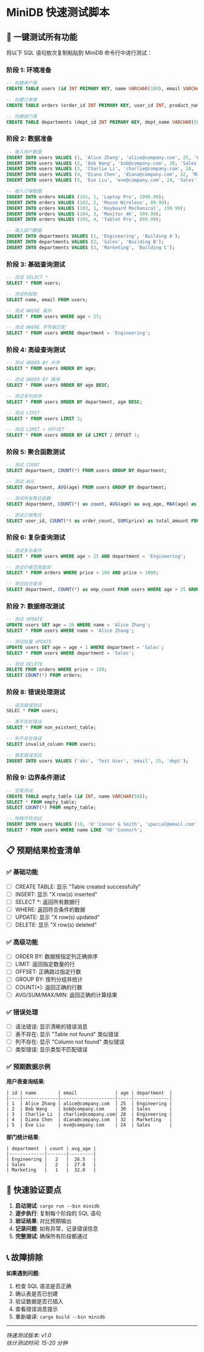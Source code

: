 # MiniDB 快速测试脚本

## 🚀 一键测试所有功能

将以下 SQL 语句依次复制粘贴到 MiniDB 命令行中进行测试：

### 阶段 1: 环境准备
```sql
-- 创建用户表
CREATE TABLE users (id INT PRIMARY KEY, name VARCHAR(100), email VARCHAR(255), age INT, department VARCHAR(50));

-- 创建订单表
CREATE TABLE orders (order_id INT PRIMARY KEY, user_id INT, product_name VARCHAR(100), price DOUBLE);

-- 创建部门表
CREATE TABLE departments (dept_id INT PRIMARY KEY, dept_name VARCHAR(50), location VARCHAR(100));
```

### 阶段 2: 数据准备
```sql
-- 插入用户数据
INSERT INTO users VALUES (1, 'Alice Zhang', 'alice@company.com', 25, 'Engineering');
INSERT INTO users VALUES (2, 'Bob Wang', 'bob@company.com', 30, 'Sales');
INSERT INTO users VALUES (3, 'Charlie Li', 'charlie@company.com', 28, 'Engineering');
INSERT INTO users VALUES (4, 'Diana Chen', 'diana@company.com', 32, 'Marketing');
INSERT INTO users VALUES (5, 'Eve Liu', 'eve@company.com', 24, 'Sales');

-- 插入订单数据
INSERT INTO orders VALUES (101, 1, 'Laptop Pro', 2999.99);
INSERT INTO orders VALUES (102, 2, 'Mouse Wireless', 89.99);
INSERT INTO orders VALUES (103, 1, 'Keyboard Mechanical', 199.99);
INSERT INTO orders VALUES (104, 3, 'Monitor 4K', 599.99);
INSERT INTO orders VALUES (105, 4, 'Tablet Pro', 899.99);

-- 插入部门数据
INSERT INTO departments VALUES (1, 'Engineering', 'Building A');
INSERT INTO departments VALUES (2, 'Sales', 'Building B');
INSERT INTO departments VALUES (3, 'Marketing', 'Building C');
```

### 阶段 3: 基础查询测试
```sql
-- 测试 SELECT *
SELECT * FROM users;

-- 测试列投影
SELECT name, email FROM users;

-- 测试 WHERE 条件
SELECT * FROM users WHERE age > 27;

-- 测试 WHERE 字符串匹配
SELECT * FROM users WHERE department = 'Engineering';
```

### 阶段 4: 高级查询测试
```sql
-- 测试 ORDER BY 升序
SELECT * FROM users ORDER BY age;

-- 测试 ORDER BY 降序
SELECT * FROM users ORDER BY age DESC;

-- 测试多列排序
SELECT * FROM users ORDER BY department, age DESC;

-- 测试 LIMIT
SELECT * FROM users LIMIT 3;

-- 测试 LIMIT + OFFSET
SELECT * FROM users ORDER BY id LIMIT 2 OFFSET 1;
```

### 阶段 5: 聚合函数测试
```sql
-- 测试 COUNT
SELECT department, COUNT(*) FROM users GROUP BY department;

-- 测试 AVG
SELECT department, AVG(age) FROM users GROUP BY department;

-- 测试所有聚合函数
SELECT department, COUNT(*) as count, AVG(age) as avg_age, MAX(age) as max_age, MIN(age) as min_age FROM users GROUP BY department;

-- 测试订单聚合
SELECT user_id, COUNT(*) as order_count, SUM(price) as total_amount FROM orders GROUP BY user_id;
```

### 阶段 6: 复杂查询测试
```sql
-- 测试复杂条件
SELECT * FROM users WHERE age > 25 AND department = 'Engineering';

-- 测试价格范围查询
SELECT * FROM orders WHERE price > 100 AND price < 1000;

-- 测试组合查询
SELECT department, COUNT(*) as emp_count FROM users WHERE age > 25 GROUP BY department ORDER BY emp_count DESC;
```

### 阶段 7: 数据修改测试
```sql
-- 测试 UPDATE
UPDATE users SET age = 26 WHERE name = 'Alice Zhang';
SELECT * FROM users WHERE name = 'Alice Zhang';

-- 测试批量 UPDATE
UPDATE users SET age = age + 1 WHERE department = 'Sales';
SELECT * FROM users WHERE department = 'Sales';

-- 测试 DELETE
DELETE FROM orders WHERE price < 100;
SELECT COUNT(*) FROM orders;
```

### 阶段 8: 错误处理测试
```sql
-- 语法错误测试
SELEC * FROM users;

-- 表不存在错误
SELECT * FROM non_existent_table;

-- 列不存在错误  
SELECT invalid_column FROM users;

-- 类型错误测试
INSERT INTO users VALUES ('abc', 'Test User', 'email', 25, 'dept');
```

### 阶段 9: 边界条件测试
```sql
-- 空表测试
CREATE TABLE empty_table (id INT, name VARCHAR(50));
SELECT * FROM empty_table;
SELECT COUNT(*) FROM empty_table;

-- 特殊字符测试
INSERT INTO users VALUES (10, 'O''Connor & Smith', 'special@email.com', 35, 'Legal');
SELECT * FROM users WHERE name LIKE '%O''Connor%';
```

## 📋 预期结果检查清单

### ✅ 基础功能
- [ ] CREATE TABLE: 显示 "Table created successfully"
- [ ] INSERT: 显示 "X row(s) inserted" 
- [ ] SELECT *: 返回所有数据行
- [ ] WHERE: 返回符合条件的数据
- [ ] UPDATE: 显示 "X row(s) updated"
- [ ] DELETE: 显示 "X row(s) deleted"

### ✅ 高级功能  
- [ ] ORDER BY: 数据按指定列正确排序
- [ ] LIMIT: 返回指定数量的行
- [ ] OFFSET: 正确跳过指定行数
- [ ] GROUP BY: 按列分组并统计
- [ ] COUNT(*): 返回正确的行数
- [ ] AVG/SUM/MAX/MIN: 返回正确的计算结果

### ✅ 错误处理
- [ ] 语法错误: 显示清晰的错误消息
- [ ] 表不存在: 显示 "Table not found" 类似错误
- [ ] 列不存在: 显示 "Column not found" 类似错误
- [ ] 类型错误: 显示类型不匹配错误

### ✅ 预期数据示例

**用户表查询结果**:
```
| id | name        | email              | age | department  |
|----|-------------|--------------------|-----|-------------|
| 1  | Alice Zhang | alice@company.com  | 25  | Engineering |
| 2  | Bob Wang    | bob@company.com    | 30  | Sales       |
| 3  | Charlie Li  | charlie@company.com| 28  | Engineering |
| 4  | Diana Chen  | diana@company.com  | 32  | Marketing   |
| 5  | Eve Liu     | eve@company.com    | 24  | Sales       |
```

**部门统计结果**:
```
| department  | count | avg_age |
|-------------|-------|---------|
| Engineering |   2   |  26.5   |
| Sales       |   2   |  27.0   |  
| Marketing   |   1   |  32.0   |
```

## 🎯 快速验证要点

1. **启动测试**: `cargo run --bin minidb`
2. **逐步执行**: 复制每个阶段的 SQL 语句
3. **验证结果**: 对比预期输出
4. **记录问题**: 如有异常，记录错误信息
5. **完整测试**: 确保所有阶段都通过

## 📞 故障排除

**如果遇到问题**:
1. 检查 SQL 语法是否正确
2. 确认表是否已创建
3. 验证数据是否已插入
4. 查看错误消息提示
5. 重新编译: `cargo build --bin minidb`

---

*快速测试版本: v1.0*  
*估计测试时间: 15-20 分钟*